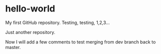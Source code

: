 # hello-world
My first GitHub repository.  Testing, testing, 1,2,3...

Just another repository.

Now I will add a few comments to test merging from dev branch back to master.
